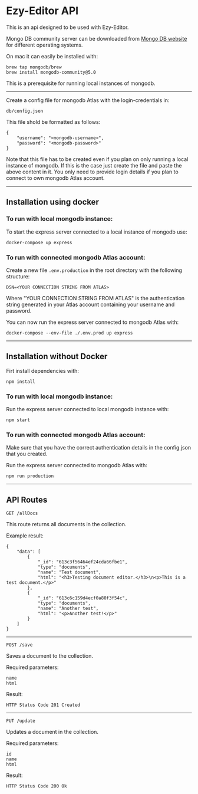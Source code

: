 # Ezy-Editor API

This is an api designed to be used with Ezy-Editor.

Mongo DB community server can be downloaded from [Mongo DB website](https://www.mongodb.com/try/download/community) for different operating systems.

On mac it can easily be installed with:

````
brew tap mongodb/brew
brew install mongodb-community@5.0
````

This is a prerequisite for running local instances of mongodb.

----

Create a config file for mongodb Atlas with the login-credentials in:

````
db/config.json
````

This file shold be formatted as follows:
````
{
    "username": "<mongodb-username>",
    "password": "<mongodb-password>"
}
````

Note that this file has to be created even if you plan on only running a local instance of mongodb. If this is the case just create the file and paste the above content in it. You only need to provide login details if you plan to connect to own mongodb Atlas account.

----

## Installation using docker

### To run with local mongodb instance:

To start the express server connected to a local instance of mongodb use:

````
docker-compose up express
````

### To run with connected mongodb Atlas account:

Create a new file ``` .env.production ``` in the root directory with the following structure:

````
DSN=<YOUR CONNECTION STRING FROM ATLAS>
````

Where "YOUR CONNECTION STRING FROM ATLAS" is the authentication string generated in your Atlas account containing your username and password.

You can now run the express server connected to mongodb Atlas with:

````
docker-compose --env-file ./.env.prod up express
````

----

## Installation without Docker

Firt install dependencies with:

````
npm install
````

### To run with local mongodb instance:

Run the express server connected to local mongodb instance with:

````
npm start
````

### To run with connected mongodb Atlas account:

Make sure that you have the correct authentication details in the config.json that you created.

Run the express server connected to mongodb Atlas with:

````
npm run production
````

----

## API Routes

````
GET /allDocs
````
This route returns all documents in the collection.

Example result:

````
{
    "data": [
        {
            "_id": "613c3f56464ef24cda66fbe1",
            "type": "documents",
            "name": "Test document",
            "html": "<h3>Testing document editor.</h3>\n<p>This is a test document.</p>"
        },
        {
            "_id": "613c6c159d4ecf0a80f3f54c",
            "type": "documents",
            "name": "Another test",
            "html": "<p>Another test!</p>"
        }
    ]
}
````

----

````
POST /save
````

Saves a document to the collection.

Required parameters:
````
name
html
````

Result:
````
HTTP Status Code 201 Created
````

----

````
PUT /update
````

Updates a document in the collection.

Required parameters:
````
id
name
html
````

Result:
````
HTTP Status Code 200 Ok
````
